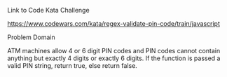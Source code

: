 
Link to Code Kata Challenge

https://www.codewars.com/kata/regex-validate-pin-code/train/javascript

Problem Domain

ATM machines allow 4 or 6 digit PIN codes and PIN codes cannot contain anything but exactly 4 digits or exactly 6 digits.
If the function is passed a valid PIN string, return true, else return false.
